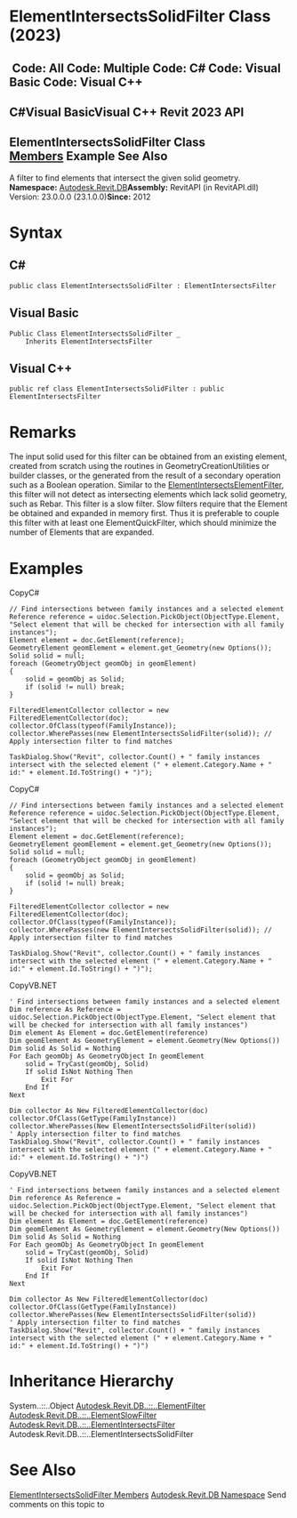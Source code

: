 # ElementIntersectsSolidFilter Class (2023)

﻿
 Code: All Code: Multiple Code: C# Code: Visual Basic Code: Visual C++   
---  
C#Visual BasicVisual C++
Revit 2023 API  
---  
ElementIntersectsSolidFilter Class  
[Members](939e9c37-4faf-8261-94d3-e6625bdcd3cb.md "ElementIntersectsSolidFilter Members") Example See Also  
---  
A filter to find elements that intersect the given solid geometry. 
**Namespace:** [Autodesk.Revit.DB](87546ba7-461b-c646-cbb1-2cb8f5bff8b2.md "Autodesk.Revit.DB Namespace")**Assembly:** RevitAPI (in RevitAPI.dll) Version: 23.0.0.0 (23.1.0.0)**Since:** 2012 
# Syntax
C#  
---  
```text
public class ElementIntersectsSolidFilter : ElementIntersectsFilter
```
  
Visual Basic  
---  
```text
Public Class ElementIntersectsSolidFilter _
	Inherits ElementIntersectsFilter
```
  
Visual C++  
---  
```text
public ref class ElementIntersectsSolidFilter : public ElementIntersectsFilter
```
  
# Remarks
The input solid used for this filter can be obtained from an existing element, created from scratch using the routines in GeometryCreationUtilities or builder classes, or the generated from the result of a secondary operation such as a Boolean operation. Similar to the [ElementIntersectsElementFilter](404df79f-2e48-ad4d-2654-a49aa5bf4443.md "ElementIntersectsElementFilter Class"), this filter will not detect as intersecting elements which lack solid geometry, such as Rebar.
This filter is a slow filter. Slow filters require that the Element be obtained and expanded in memory first. Thus it is preferable to couple this filter with at least one ElementQuickFilter, which should minimize the number of Elements that are expanded.
# Examples
CopyC#
```text
// Find intersections between family instances and a selected element
Reference reference = uidoc.Selection.PickObject(ObjectType.Element, "Select element that will be checked for intersection with all family instances");
Element element = doc.GetElement(reference);
GeometryElement geomElement = element.get_Geometry(new Options());
Solid solid = null;
foreach (GeometryObject geomObj in geomElement)
{
    solid = geomObj as Solid;
    if (solid != null) break;
}

FilteredElementCollector collector = new FilteredElementCollector(doc);
collector.OfClass(typeof(FamilyInstance));
collector.WherePasses(new ElementIntersectsSolidFilter(solid)); // Apply intersection filter to find matches

TaskDialog.Show("Revit", collector.Count() + " family instances intersect with the selected element (" + element.Category.Name + " id:" + element.Id.ToString() + ")");
```

CopyC#
```text
// Find intersections between family instances and a selected element
Reference reference = uidoc.Selection.PickObject(ObjectType.Element, "Select element that will be checked for intersection with all family instances");
Element element = doc.GetElement(reference);
GeometryElement geomElement = element.get_Geometry(new Options());
Solid solid = null;
foreach (GeometryObject geomObj in geomElement)
{
    solid = geomObj as Solid;
    if (solid != null) break;
}

FilteredElementCollector collector = new FilteredElementCollector(doc);
collector.OfClass(typeof(FamilyInstance));
collector.WherePasses(new ElementIntersectsSolidFilter(solid)); // Apply intersection filter to find matches

TaskDialog.Show("Revit", collector.Count() + " family instances intersect with the selected element (" + element.Category.Name + " id:" + element.Id.ToString() + ")");
```

CopyVB.NET
```text
' Find intersections between family instances and a selected element
Dim reference As Reference = uidoc.Selection.PickObject(ObjectType.Element, "Select element that will be checked for intersection with all family instances")
Dim element As Element = doc.GetElement(reference)
Dim geomElement As GeometryElement = element.Geometry(New Options())
Dim solid As Solid = Nothing
For Each geomObj As GeometryObject In geomElement
    solid = TryCast(geomObj, Solid)
    If solid IsNot Nothing Then
        Exit For
    End If
Next

Dim collector As New FilteredElementCollector(doc)
collector.OfClass(GetType(FamilyInstance))
collector.WherePasses(New ElementIntersectsSolidFilter(solid))
' Apply intersection filter to find matches
TaskDialog.Show("Revit", collector.Count() + " family instances intersect with the selected element (" + element.Category.Name + " id:" + element.Id.ToString() + ")")
```

CopyVB.NET
```text
' Find intersections between family instances and a selected element
Dim reference As Reference = uidoc.Selection.PickObject(ObjectType.Element, "Select element that will be checked for intersection with all family instances")
Dim element As Element = doc.GetElement(reference)
Dim geomElement As GeometryElement = element.Geometry(New Options())
Dim solid As Solid = Nothing
For Each geomObj As GeometryObject In geomElement
    solid = TryCast(geomObj, Solid)
    If solid IsNot Nothing Then
        Exit For
    End If
Next

Dim collector As New FilteredElementCollector(doc)
collector.OfClass(GetType(FamilyInstance))
collector.WherePasses(New ElementIntersectsSolidFilter(solid))
' Apply intersection filter to find matches
TaskDialog.Show("Revit", collector.Count() + " family instances intersect with the selected element (" + element.Category.Name + " id:" + element.Id.ToString() + ")")
```

# Inheritance Hierarchy
System..::..Object [Autodesk.Revit.DB..::..ElementFilter](b8b46cbf-9ecc-0745-ec53-c3c3b6510113.md "ElementFilter Class") [Autodesk.Revit.DB..::..ElementSlowFilter](e06b1e14-dd8d-8137-74ac-8ac4929eee85.md "ElementSlowFilter Class") [Autodesk.Revit.DB..::..ElementIntersectsFilter](b9e3bdcb-e85a-832d-0f51-312b3fd91cff.md "ElementIntersectsFilter Class") Autodesk.Revit.DB..::..ElementIntersectsSolidFilter
# See Also
[ElementIntersectsSolidFilter Members](939e9c37-4faf-8261-94d3-e6625bdcd3cb.md "ElementIntersectsSolidFilter Members")
[Autodesk.Revit.DB Namespace](87546ba7-461b-c646-cbb1-2cb8f5bff8b2.md "Autodesk.Revit.DB Namespace")
Send comments on this topic to 